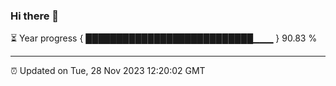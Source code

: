 ### Hi there 👋

⏳ Year progress { ███████████████████████████▁▁▁ } 90.83 %

---

⏰ Updated on Tue, 28 Nov 2023 12:20:02 GMT
